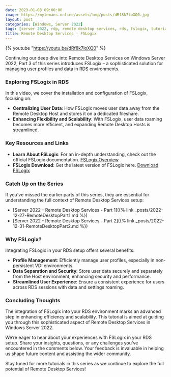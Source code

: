 ```yaml
---
date: 2023-01-03 09:00:00
image: https://mylemans.online/assets/img/posts/dRf8k7loXQ0.jpg
layout: post
categories: [Windows, Server 2022]
tags: [server 2022, rdp, remote desktop services, rds, fslogix, tutorial, youtube, part3]
title: Remote Desktop Services - FSLogix
---
```


{% youtube "https://youtu.be/dRf8k7loXQ0" %}

Continuing our deep dive into Remote Desktop Services on Windows Server 2022, Part 3 of this series introduces FSLogix – a sophisticated solution for managing user profiles and data in RDS environments.

### Exploring FSLogix in RDS

In this video, we cover the installation and configuration of FSLogix, focusing on:

- **Centralizing User Data**: How FSLogix moves user data away from the Remote Desktop Host and stores it on a dedicated fileshare.
- **Enhancing Flexibility and Scalability**: With FSLogix, user data roaming becomes more efficient, and expanding Remote Desktop Hosts is streamlined.

### Key Resources and Links

- **Learn About FSLogix**: For an in-depth understanding, check out the official FSLogix documentation. [FSLogix Overview](https://learn.microsoft.com/en-us/fslogix/overview)
- **FSLogix Download**: Get the latest version of FSLogix here. [Download FSLogix](https://aka.ms/fslogix-latest)

### Catch Up on the Series

If you've missed the earlier parts of this series, they are essential for understanding the full context of Remote Desktop Services setup:

- [Server 2022 - Remote Desktop Services - Part 1]({% link _posts/2022-12-27-RemoteDesktopPart1.md %})
- [Server 2022 - Remote Desktop Services - Part 2]({% link _posts/2022-12-31-RemoteDesktopPart2.md %})

### Why FSLogix?

Integrating FSLogix in your RDS setup offers several benefits:

- **Profile Management**: Efficiently manage user profiles, especially in non-persistent VDI environments.
- **Data Separation and Security**: Store user data securely and separately from the Host environment, enhancing security and performance.
- **Streamlined User Experience**: Ensure a consistent experience for users across RDS sessions with data and settings roaming.

### Concluding Thoughts

The integration of FSLogix into your RDS environment marks an advanced step in enhancing efficiency and scalability. This tutorial is aimed at guiding you through this sophisticated aspect of Remote Desktop Services in Windows Server 2022.

We’re eager to hear about your experiences with FSLogix in your RDS setup. Share your insights, questions, or any challenges you've encountered in the comments below. Your feedback is invaluable in helping us shape future content and assisting the wider community.

Stay tuned for more tutorials in this series as we continue to explore the full potential of Remote Desktop Services!
